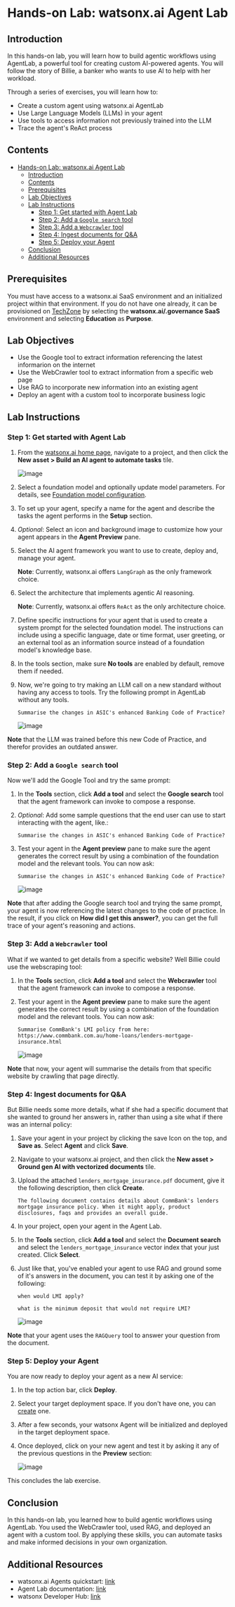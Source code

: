 # Hands-on Lab: watsonx.ai Agent Lab

## Introduction

In this hands-on lab, you will learn how to build agentic workflows using AgentLab, a powerful tool for creating custom AI-powered agents. You will follow the story of Billie, a banker who wants to use AI to help with her workload.

Through a series of exercises, you will learn how to:

* Create a custom agent using watsonx.ai AgentLab
* Use Large Language Models (LLMs) in your agent
* Use tools to access information not previously trained into the LLM
* Trace the agent's ReAct process

## Contents

- [Hands-on Lab: watsonx.ai Agent Lab](#hands-on-lab-watsonxai-agent-lab)
  - [Introduction](#introduction)
  - [Contents](#contents)
  - [Prerequisites](#prerequisites)
  - [Lab Objectives](#lab-objectives)
  - [Lab Instructions](#lab-instructions)
    - [Step 1: Get started with Agent Lab](#step-1-get-started-with-agent-lab)
    - [Step 2: Add a `Google search` tool](#step-2-add-a-google-search-tool)
    - [Step 3: Add a `Webcrawler` tool](#step-3-add-a-webcrawler-tool)
    - [Step 4: Ingest documents for Q\&A](#step-4-ingest-documents-for-qa)
    - [Step 5: Deploy your Agent](#step-7-deploy-your-agent)
  - [Conclusion](#conclusion)
  - [Additional Resources](#additional-resources)

## Prerequisites

You must have access to a watsonx.ai SaaS environment and an initialized project within that environment. If you do not have one already, it can be provisioned on [TechZone](https://techzone.ibm.com/collection/tech-zone-certified-base-images/journey-watsonx) by selecting the **watsonx.ai/.governance SaaS** environment and selecting **Education** as **Purpose**.


## Lab Objectives

* Use the Google tool to extract information referencing the latest informarion on the internet
* Use the WebCrawler tool to extract information from a specific web page
* Use RAG to incorporate new information into an existing agent
* Deploy an agent with a custom tool to incorporate business logic

## Lab Instructions

### Step 1: Get started with Agent Lab

1. From the [watsonx.ai home page](https://dataplatform.cloud.ibm.com/wx/home?context=wx), navigate to a project, and then click the **New asset > Build an AI agent to automate tasks** tile.

    ![image](./images/agentlab-1.png)
    
2. Select a foundation model and optionally update model parameters. For details, see [Foundation model configuration](#model).
    
3. To set up your agent, specify a name for the agent and describe the tasks the agent performs in the **Setup** section.
    
4. _Optional_: Select an icon and background image to customize how your agent appears in the **Agent Preview** pane.
    
5. Select the AI agent framework you want to use to create, deploy and, manage your agent.
    
    **Note**: Currently, watsonx.ai offers `LangGraph` as the only framework choice.
    
6. Select the architecture that implements agentic AI reasoning.
    
    **Note**: Currently, watsonx.ai offers `ReAct` as the only architecture choice.
    
7. Define specific instructions for your agent that is used to create a system prompt for the selected foundation model. The instructions can include using a specific language, date or time format, user greeting, or an external tool as an information source instead of a foundation model's knowledge base.
    
8. In the tools section, make sure **No tools** are enabled by default, remove them if needed.

9.  Now, we're going to try making an LLM call on a new standard without having any access to tools. Try the following prompt in AgentLab without any tools. 

    ```
    Summarise the changes in ASIC's enhanced Banking Code of Practice?
    ```

    ![image](./images/agentlab-2.png)

**Note** that the LLM was trained before this new Code of Practice, and therefor provides an outdated answer. 

### Step 2: Add a `Google search` tool

Now we'll add the Google Tool and try the same prompt:

1. In the **Tools** section, click **Add a tool** and select the **Google search** tool that the agent framework can invoke to compose a response.
    
2. _Optional_: Add some sample questions that the end user can use to start interacting with the agent, like.:

    ```
    Summarise the changes in ASIC's enhanced Banking Code of Practice?
    ```
    
3. Test your agent in the **Agent preview** pane to make sure the agent generates the correct result by using a combination of the foundation model and the relevant tools. You can now ask:

    ```
    Summarise the changes in ASIC's enhanced Banking Code of Practice?
    ```

    ![image](./images/agentlab-3.png)

**Note** that after adding the Google search tool and trying the same prompt, your agent is now referencing the latest changes to the code of practice. In the result, if you click on **How did I get this answer?**, you can get the full trace of your agent's reasoning and actions.

### Step 3: Add a `Webcrawler` tool

What if we wanted to get details from a specific website? Well Billie could use the webscraping tool:

1. In the **Tools** section, click **Add a tool** and select the **Webcrawler** tool that the agent framework can invoke to compose a response.

2. Test your agent in the **Agent preview** pane to make sure the agent generates the correct result by using a combination of the foundation model and the relevant tools. You can now ask:

    ```
    Summarise CommBank's LMI policy from here: https://www.commbank.com.au/home-loans/lenders-mortgage-insurance.html
    ```

    ![image](./images/agentlab-4.png)

**Note** that now, your agent will summarise the details from that specific website by crawling that page directly.

### Step 4: Ingest documents for Q&A

But Billie needs some more details, what if she had a specific document that she wanted to ground her answers in, rather than using a site what if there was an internal policy:

1. Save your agent in your project by clicking the save Icon on the top, and **Save as**. Select **Agent** and click **Save**.
2. Navigate to your watsonx.ai project, and then click the **New asset > Ground gen AI with vectorized documents** tile.
3. Upload the attached `lenders_mortgage_insurance.pdf` document, give it the following description, then click **Create**.
    ```
    The following document contains details about CommBank's lenders mortgage insurance policy. When it might apply, product disclosures, faqs and provides an overall guide.
    ```
4. In your project, open your agent in the Agent Lab.
5. In the **Tools** section, click **Add a tool** and select the **Document search** and select the `lenders_mortgage_insurance` vector index that your just created. Click **Select**.
6. Just like that, you've enabled your agent to use RAG and ground some of it's answers in the document, you can test it by asking one of the following:

    ```
    when would LMI apply?
    ```

    ```
    what is the minimum deposit that would not require LMI?
    ```

    ![image](./images/agentlab-5.png)

**Note** that your agent uses the `RAGQuery` tool to answer your question from the document.

### Step 5: Deploy your Agent

You are now ready to deploy your agent as a new AI service:

1. In the top action bar, click **Deploy**.
2. Select your target deployment space. If you don't have one, you can [create](https://www.ibm.com/docs/en/watsonx/saas?topic=spaces-creating-deployment) one.
3. After a few seconds, your watsonx Agent will be initialized and deployed in the target deployment space.
4. Once deployed, click on your new agent and test it by asking it any of the previous questions in the **Preview** section:

    ![image](./images/agentlab-7.png)

This concludes the lab exercise.

## Conclusion

In this hands-on lab, you learned how to build agentic workflows using AgentLab. You used the WebCrawler tool, used RAG, and deployed an agent with a custom tool. By applying these skills, you can automate tasks and make informed decisions in your own organization.

## Additional Resources

* watsonx.ai Agents quickstart: [link](https://www.ibm.com/watsonx/developer/agents/quickstart)
* Agent Lab documentation: [link](https://www.ibm.com/docs/en/watsonx/saas?topic=solutions-agent-lab-beta)
* watsonx Developer Hub: [link](https://developer.ibm.com/components/watsonx-ai)
